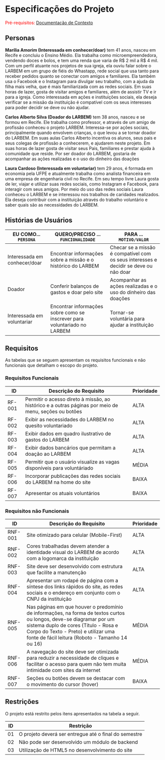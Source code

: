 # Especificações do Projeto

<span style="color:red">Pré-requisitos: <a href="01-Documentação de Contexto.md"> Documentação de Contexto</a></span>

## Personas

**Marília Amorim (Interessada em conhecer/doar)** tem 41 anos, nasceu em Recife e concluiu o Ensino Médio. Ela trabalha como microempreendedora, vendendo doces e bolos, e tem uma renda que varia de R$ 2 mil a R$ 4 mil. Com um perfil atuante nos projetos de sua igreja, ela ouviu falar sobre o LARBEM em um grupo de fiéis do Whastapp, rede social que usa tanto para receber pedidos quanto se conectar com amigos e familiares. Ela também usa o Facebook e o Instagram para divulgar seu trabalho, com a ajuda da filha mais velha, que é mais familiarizada com as redes sociais. Em suas horas de lazer, gosta de visitar amigos e familiares, além de assistir TV e ir para a igreja. Como interessada em ações e instituições sociais, ela deseja verificar se a missão da instituição é compatível com os seus interesses para poder decidir se deve ou não ajudar.


**Carlos Alberto Silva (Doador do LARBEM)** tem 38 anos, nasceu e se formou em Recife. Ele trabalha como professor, e através de um amigo de profissão conheceu o projeto LARBEM. Interessa-se por ações sociais, principalmente quando envolvem crianças, o que levou a se tornar doador do LARBEM. Em suas aulas Carlos Alberto incentiva os alunos, seus pais e seus colegas de profissão a conhecerem, e ajudarem neste projeto. Em suas horas de lazer gosta de visitar seus Pais, familiares e prestar ajuda à comunidade que reside. Por ser doador do LARBEM, gostaria de acompanhar as ações realizadas e o uso do dinheiro das doações

**Laura Cardoso (Interessada em voluntariar)** tem 29 anos, é formada em economia pela UFPE e atualmente trabalha como analista financeira em uma empresa de engenharia civil no Recife. Em seu tempo livre Laura gosta de ler, viajar e utilizar suas redes sociais, como Instagram e Facebook, para interagir com seus amigos. Por meio do uso das redes sociais Laura conheceu o LARBEM e se interessou nos trabalhos de caridades realizados. Ela deseja contribuir com a instituição através do trabalho voluntário e saber quais são as necessidades do LARBEM.

## Histórias de Usuários

|EU COMO... `PERSONA`| QUERO/PRECISO ... `FUNCIONALIDADE` |PARA ... `MOTIVO/VALOR`                 |
|--------------------|------------------------------------|----------------------------------------|
|Interessada em conhecer/doar  |Encontrar informações sobre a missão e o histórico do LARBEM          | Checar se a missão é compatível com os seus interesses e decidir se deve ou não doar               |
|Doador  | Conferir balanços de gastos e doar pelo site          | Acompanhar as ações realizadas e o uso do dinheiro das doações              |
|Interessada em voluntariar | Encontrar informações sobre como se inscrever para voluntariado no LARBEM |Tornar-se voluntária para ajudar a instituição  |

## Requisitos

As tabelas que se seguem apresentam os requisitos funcionais e não funcionais que detalham o escopo do projeto.

### Requisitos Funcionais

|ID    | Descrição do Requisito  | Prioridade |
|------|-----------------------------------------|----|
|RF-001| Permitir o acesso direto à missão, ao histórico e a outras páginas por meio de menu, seções ou botões  | ALTA |
|RF-002| Exibir as necessidades do LARBEM no quesito voluntariado | ALTA |
|RF-003| Exibir dados em quadro ilustrativo de gastos do LARBEM | ALTA |
|RF-004| Exibir dados bancários que permitam a doação ao LARBEM | ALTA |
|RF-005| Permitir que o usuário visualize as vagas disponíveis para voluntáriado | MÉDIA |
|RF-006| Incorporar publicações das redes sociais do LARBEM na home do site  | BAIXA |
|RF-007| Apresentar os atuais voluntários | BAIXA |

### Requisitos não Funcionais

|ID     | Descrição do Requisito  |Prioridade |
|-------|-------------------------|----|
|RNF-001| Site otimizado para celular (Mobile-First) | ALTA|
|RNF-002| Cores trabalhadas devem atender a identidade visual do LARBEM de acordo com a logomarca da instituição | ALTA |
|RNF-003| Site deve ser desenvolvido com estrutura que facilite a manutenção | ALTA |
|RNF-004| Apresentar um rodapé de página com a síntese dos links rápidos do site, as redes sociais e o endereço em conjunto com o CNPJ da instituição | ALTA |
|RNF-005| Nas páginas em que houver o predomínio de informações, na forma de textos curtos ou longos, deve-se diagramar por um sistema duplo de cores (Título - Rosa e Corpo do Texto - Preto) e utilizar uma fonte de fácil leitura (Roboto - Tamanho 14 ou 16) | MÉDIA |
|RNF-006| A navegação do site deve ser otimizada para reduzir a necessidade de cliques e facilitar o acesso para quem não tem muita intimidade com sites da internet | MÉDIA |
|RNF-007| Seções ou botões devem se destacar com o movimento do cursor (hover) | BAIXA |

## Restrições

O projeto está restrito pelos itens apresentados na tabela a seguir.

|ID| Restrição                                             |
|--|-------------------------------------------------------|
|01| O projeto deverá ser entregue até o final do semestre |
|02| Não pode ser desenvolvido um módulo de backend        |
|03| Utilização de HTML5 no desenvolvimento do site |
